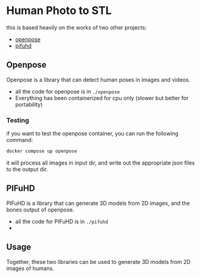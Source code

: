 # Human Photo to STL
this is based heavily on the works of two other projects:
- [openpose]()
- [pifuhd]()

## Openpose
Openpose is a library that can detect human poses in images and videos.
- all the code for openpose is in `./openpose`
- Everything has been containerized for cpu only (slower but better for portability)
### Testing
if you want to test the openpose container, you can run the following command:
```bash
docker compose up openpose
```
it will process all images in input dir, and write out the appropriate json files to the output dir.

## PIFuHD
PIFuHD is a library that can generate 3D models from 2D images, and the bones output of openpose.
- all the code for PIFuHD is in `./pifuhd`
- 

## Usage
Together, these two libraries can be used to generate 3D models from 2D images of humans.
